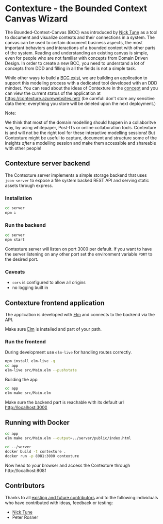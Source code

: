 # Contexture - the Bounded Context Canvas Wizard

The Bounded-Context-Canvas (BCC) was introduced by [Nick Tune](https://medium.com/nick-tune-tech-strategy-blog/bounded-context-canvas-v2-simplifications-and-additions-229ed35f825f) as a tool to document and visualize contexts and their connections in a system.
The canvas can be used to certain document business aspects, the most important behaviors and interactions of a bounded context with other parts of the system.
Reading and understanding an existing canvas is simple, even for people who are not familiar with concepts from Domain Driven Design.
In order to create a new BCC, you need to understand a lot of concepts from DDD and filling in all the fields is not a simple task.

While other ways to build a [BCC exist](https://github.com/ddd-crew/bounded-context-canvas), we are building an application to support this modeling process with a dedicated tool developed with an DDD mindset.
You can read about the ideas of Contexture in the [concept](./concept.md) and you can view the current status of the application at <https://contexture.azurewebsites.net/> (be careful: don't store any sensitive data there; everything you store will be deleted upon the next deployment.)

Note:

We think that most of the domain modelling should happen in a collaboritve way, by using whitepaper, Post-ITs or online collaboration tools.
Contexture is and will not be the right tool for these interactive modelling sessions!
But Contexture might be useful to capture, document and structure some of the insights *after* a modelling session and make them accessible and shareable with other people!

## Contexture server backend

The Contexture server implements a simple storage backend that uses `json-server` to expose a file system backed REST API and serving static assets through express.

### Installation

```bash
cd server
npm i
```

### Run the backend

```bash
cd server
npm start
```

Contexture server will listen on port 3000 per default. If you want to have the server listening on any other port set the environment variable `PORT` to the desired port.

### Caveats

- `cors` is configured to allow all origins
- no logging built in

## Contexture frontend application

The application is developed with [Elm](https://elm-lang.org/) and connects to the backend via the API.

Make sure [Elm](https://guide.elm-lang.org/install/elm.html) is installed and part of your path.

### Run the frontend

During development use `elm-live` for handling routes correctly.

```bash
npm install elm-live -g
cd app
elm-live src/Main.elm --pushstate
```

Building the app

```bash
cd app
elm make src/Main.elm
```

Make sure the backend part is reachable with its default url <http://localhost:3000>

## Running with Docker

```bash
cd app
elm make src/Main.elm --output=../server/public/index.html

cd ../server
docker build -t contexture .
docker run -p 8081:3000 contexture
```

Now head to your browser and access the Contexture through http://localhost:8081

## Contributors

Thanks to all [existing and future contributors](https://github.com/Softwarepark/Contexture/graphs/contributors) and to the following individuals who have contributed with ideas, feedback or testing:

- [Nick Tune](https://github.com/NTCoding)
- Peter Rosner
